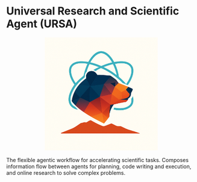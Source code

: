 # Universal Research and Scientific Agent (URSA)  

<div style="text-align: center;">
<img src="assets/logo_512.png" alt="URSA Logo" width="300" height="300">
</div>

The flexible agentic workflow for accelerating scientific tasks. Composes information flow between agents for planning, code writing and execution, and online research to solve complex problems.
